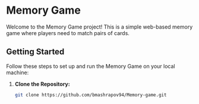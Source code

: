 # Memory Game

Welcome to the Memory Game project! This is a simple web-based memory game where players need to match pairs of cards.

## Getting Started

Follow these steps to set up and run the Memory Game on your local machine:

1. **Clone the Repository:**
   ```bash
   git clone https://github.com/bmashrapov94/Memory-game.git

